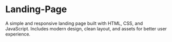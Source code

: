 # Landing-Page
A simple and responsive landing page built with HTML, CSS, and JavaScript.  Includes modern design, clean layout, and assets for better user experience.
